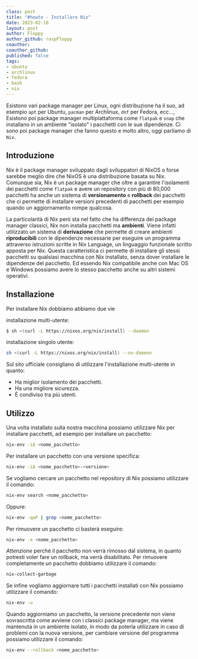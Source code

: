 ```yaml
---
class: post
title: "#howto - Installare Nix"
date: 2023-02-10 
layout: post 
author: Floppy
author_github: raspFloppy
coauthor: 
coauthor_github: 
published: false
tags:  
- ubuntu 
- archlinux 
- fedora
- bash
- nix
---
```


Esistono vari package manager per Linux, ogni distribuzione ha il suo, ad esempio `apt` per Ubuntu, `pacman` per Archlinux, `dnf` per Fedora, ecc...,
Esistono poi package manager multipiattaforma come `flatpak` e `snap` che installano in un ambiente "isolato" i pacchetti con le sue dipendenze.
Ci sono poi package manager che fanno questo e molto altro, oggi parliamo di `Nix`.

## Introduzione

Nix è il package manager sviluppato dagli sviluppatori di NixOS o forse sarebbe meglio dire che NixOS è una distribuzione basata su Nix.
Comunque sia, Nix è un package manager che oltre a garantire l'isolamenti dei pacchetti come `flatpak` e avere un repository con più di 80,000 pacchetti ha anche un sistema di **versionamento** e **rollback** dei pacchetti che ci permette di installare versioni precedenti di pacchetti per esempio quando un aggiornamento rompe qualcosa.

La particolarità di Nix però sta nel fatto che ha differenza dei package manager classici, Nix non installa pacchetti ma **ambienti**.
Viene infatti utilizzato un sistema di **derivazione** che permette di creare ambienti **riproducibili** con le dipendenze necessarie per eseguire un programma attraverso istruzioni scritte in Nix Language, un linguaggio funzionale scritto apposta per Nix.
Questa caratteristica ci permette di installare gli stessi pacchetti su qualsiasi macchina con Nix installato, senza dover installare le dipendenze del pacchetto. Ed essendo Nix compatibile anche con Mac OS e Windows possiamo avere lo stesso pacchetto anche su altri sistemi operativi. 

## Installazione

Per installare Nix dobbiamo abbiamo due vie

installazione multi-utente:
```bash
$ sh <(curl -L https://nixos.org/nix/install) --daemon
```

installazione singolo utente:
```bash
sh <(curl -L https://nixos.org/nix/install) --no-daemon
```

Sul sito ufficiale consigliano di utilizzare l'installazione multi-utente in quanto:
- Ha miglior isolamento dei pacchetti.
- Ha una migliore sicurezza.
- È condiviso tra più utenti.


## Utilizzo

Una volta installato sulla nostra macchina possiamo utilizzare Nix per installare pacchetti, ad esempio per installare un pacchetto:
```bash
nix-env -iA <nome_pacchetto>
```

Per installare un pacchetto con una versione specifica:
```bash
nix-env -iA <nome_pacchetto>-<versione>
```

Se vogliamo cercare un pacchetto nel repository di Nix possiamo utilizzare il comando:
```bash
nix-env search <nome_pacchetto>
```
Oppure:
```bash
nix-env -qaP | grep <nome_pacchetto>
```


Per rimuovere un pacchetto ci basterà eseguire:
```bash
nix-env -e <nome_pacchetto>
```
*Attenzione* perché il pacchetto non verrà rimosso dal sistema, in quanto potresti voler fare un rollback, ma verrà disabilitato.
Per rimuovere completamente un pacchetto dobbiamo utilizzare il comando:
```bash
nix-collect-garbage
```

Se infine vogliamo aggiornare tutti i pacchetti installati con Nix possiamo utilizzare il comando:
```bash
nix-env -u
```
Quando aggiorniamo un pacchetto, la versione precedente non viene sovrascritta come avviene con i classici package manager, ma viene mantenuta in un ambiente isolato, in modo da poterla utilizzare in caso di problemi con la nuova versione, per cambiare versione del programma possiamo utilizzare il comando:
```bash
nix-env --rollback <nome_pacchetto>
```






